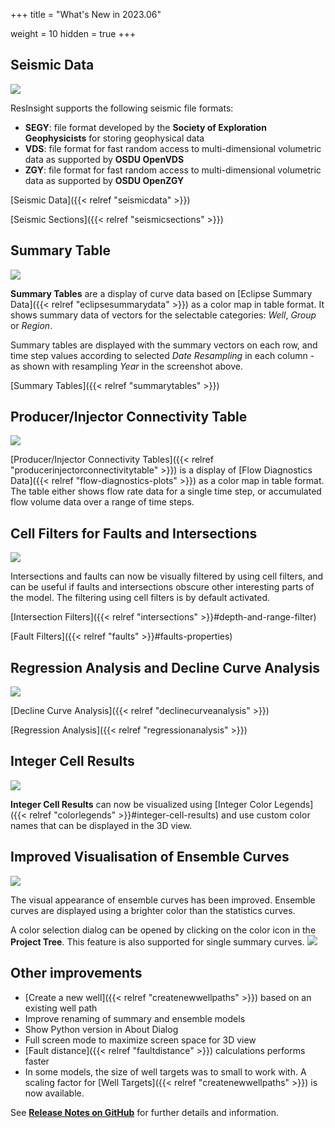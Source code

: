+++
title = "What's New in 2023.06"

weight = 10
hidden = true
+++



## Seismic Data
![](/images/3d-main-window/SeismicHeaderImage.png)

ResInsight supports the following seismic file formats:

- **SEGY**: file format developed by the **Society of Exploration Geophysicists** for storing geophysical data
- **VDS**: file format for fast random access to multi-dimensional volumetric data as supported by **OSDU OpenVDS**
- **ZGY**: file format for fast random access to multi-dimensional volumetric data as supported by **OSDU OpenZGY**

[Seismic Data]({{< relref "seismicdata" >}})

[Seismic Sections]({{< relref "seismicsections" >}})
 
## Summary Table

![](/images/plot-window/Summary_Table_WOPR.png)

**Summary Tables** are a display of curve data based on [Eclipse Summary Data]({{< relref "eclipsesummarydata" >}}) as a color map in table format. It shows summary data of vectors for the selectable categories: *Well*, *Group* or *Region*.

Summary tables are displayed with the summary vectors on each row, and time step values according to selected *Date Resampling* in each column - as shown with resampling *Year* in the screenshot above.

[Summary Tables]({{< relref "summarytables" >}})

## Producer/Injector Connectivity Table
![](/images/plot-window/Producer_Injector_Connectivity.png)

[Producer/Injector Connectivity Tables]({{< relref "producerinjectorconnectivitytable" >}}) is a display of [Flow Diagnostics Data]({{< relref "flow-diagnostics-plots" >}}) as a color map in table format. The table either shows flow rate data for a single time step, or accumulated flow volume data over a range of time steps.


## Cell Filters for Faults and Intersections
![](/images/release-notes/CellFilteredIntersection.png)

Intersections and faults can now be visually filtered by using cell filters, and can be useful if faults and intersections obscure other interesting parts of the model. The filtering using cell filters is by default activated.

[Intersection Filters]({{< relref "intersections" >}}#depth-and-range-filter)

[Fault Filters]({{< relref "faults" >}}#faults-properties)


## Regression Analysis and Decline Curve Analysis
![](/images/plot-window/DeclineCurves.png)

[Decline Curve Analysis]({{< relref "declinecurveanalysis" >}})

[Regression Analysis]({{< relref "regressionanalysis" >}})

## Integer Cell Results
![](/images/3d-main-window/CustomCategoryLegend.png)

**Integer Cell Results** can now be visualized using [Integer Color Legends]({{< relref "colorlegends" >}}#integer-cell-results) and use custom color names that can be displayed in the 3D view.

## Improved Visualisation of Ensemble Curves

![](/images/plot-window/Ensemble.png)

The visual appearance of ensemble curves has been improved. Ensemble curves are displayed using a brighter color than the statistics curves.

A color selection dialog can be opened by clicking on the color icon in the **Project Tree**. This feature is also supported for single summary curves.
![](/images/plot-window/ColorSelectionDialog.png)

## Other improvements

- [Create a new well]({{< relref "createnewwellpaths" >}}) based on an existing well path
- Improve renaming of summary and ensemble models
- Show Python version in About Dialog
- Full screen mode to maximize screen space for 3D view
- [Fault distance]({{< relref "faultdistance" >}}) calculations performs faster 
- In some models, the size of well targets was to small to work with. A scaling factor for [Well Targets]({{< relref "createnewwellpaths" >}}) is now available.



See [**Release Notes on GitHub**](https://github.com/OPM/ResInsight/releases/) for further details and information.